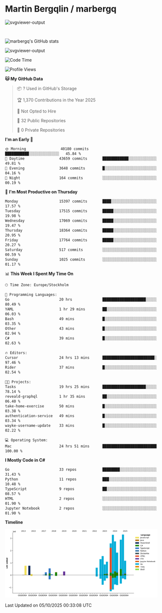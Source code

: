 # Martin Bergqlin / marbergq

![svgviewer-output](https://user-images.githubusercontent.com/2405410/206014777-22d41ecb-c24f-421d-b7d9-bba2cb5bb0de.svg)

<br>

<!--- [![Martin's Week](https://github-readme-stats.vercel.app/api/wakatime?username=marbergq&theme=dark)](https://github.com/anuraghazra/github-readme-stats) -->

![marbergq's GitHub stats](https://github-readme-stats.vercel.app/api?username=marbergq&count_private=true&show_icons=true)

![svgviewer-output](https://wakatime.com/badge/user/3f0a2069-6683-4e19-9a4a-7d21ea815067.svg)

<!--START_SECTION:waka-->
![Code Time](http://img.shields.io/badge/Code%20Time-5%2C449%20hrs%2040%20mins-blue)

![Profile Views](http://img.shields.io/badge/Profile%20Views-3-blue)

**🐱 My GitHub Data** 

> 📦 ? Used in GitHub's Storage 
 > 
> 🏆 1,370 Contributions in the Year 2025
 > 
> 🚫 Not Opted to Hire
 > 
> 📜 32 Public Repositories 
 > 
> 🔑 0 Private Repositories 
 > 
**I'm an Early 🐤** 

```text
🌞 Morning                40180 commits       ███████████░░░░░░░░░░░░░░   45.84 % 
🌆 Daytime                43659 commits       ████████████░░░░░░░░░░░░░   49.81 % 
🌃 Evening                3648 commits        █░░░░░░░░░░░░░░░░░░░░░░░░   04.16 % 
🌙 Night                  164 commits         ░░░░░░░░░░░░░░░░░░░░░░░░░   00.19 % 
```
📅 **I'm Most Productive on Thursday** 

```text
Monday                   15397 commits       ████░░░░░░░░░░░░░░░░░░░░░   17.57 % 
Tuesday                  17515 commits       █████░░░░░░░░░░░░░░░░░░░░   19.98 % 
Wednesday                17069 commits       █████░░░░░░░░░░░░░░░░░░░░   19.47 % 
Thursday                 18364 commits       █████░░░░░░░░░░░░░░░░░░░░   20.95 % 
Friday                   17764 commits       █████░░░░░░░░░░░░░░░░░░░░   20.27 % 
Saturday                 517 commits         ░░░░░░░░░░░░░░░░░░░░░░░░░   00.59 % 
Sunday                   1025 commits        ░░░░░░░░░░░░░░░░░░░░░░░░░   01.17 % 
```


📊 **This Week I Spent My Time On** 

```text
🕑︎ Time Zone: Europe/Stockholm

💬 Programming Languages: 
Go                       20 hrs              ████████████████████░░░░░   80.49 % 
YAML                     1 hr 29 mins        ██░░░░░░░░░░░░░░░░░░░░░░░   06.03 % 
Bash                     49 mins             █░░░░░░░░░░░░░░░░░░░░░░░░   03.35 % 
Other                    43 mins             █░░░░░░░░░░░░░░░░░░░░░░░░   02.94 % 
C#                       39 mins             █░░░░░░░░░░░░░░░░░░░░░░░░   02.63 % 

🔥 Editors: 
Cursor                   24 hrs 13 mins      ████████████████████████░   97.46 % 
Rider                    37 mins             █░░░░░░░░░░░░░░░░░░░░░░░░   02.54 % 

🐱‍💻 Projects: 
Tasks                    19 hrs 25 mins      ████████████████████░░░░░   78.14 % 
reveald-graphql          1 hr 35 mins        ██░░░░░░░░░░░░░░░░░░░░░░░   06.40 % 
take-home-exercise       50 mins             █░░░░░░░░░░░░░░░░░░░░░░░░   03.38 % 
authentication-service   49 mins             █░░░░░░░░░░░░░░░░░░░░░░░░   03.34 % 
wayke-username-update    33 mins             █░░░░░░░░░░░░░░░░░░░░░░░░   02.22 % 

💻 Operating System: 
Mac                      24 hrs 51 mins      █████████████████████████   100.00 % 
```

**I Mostly Code in C#** 

```text
Go                       33 repos            ████████░░░░░░░░░░░░░░░░░   31.43 % 
Python                   11 repos            ███░░░░░░░░░░░░░░░░░░░░░░   10.48 % 
TypeScript               9 repos             ██░░░░░░░░░░░░░░░░░░░░░░░   08.57 % 
HTML                     2 repos             ░░░░░░░░░░░░░░░░░░░░░░░░░   01.90 % 
Jupyter Notebook         2 repos             ░░░░░░░░░░░░░░░░░░░░░░░░░   01.90 % 
```



**Timeline**

![Lines of Code chart](https://raw.githubusercontent.com/marbergq/marbergq/main/assets/bar_graph.png)


 Last Updated on 05/10/2025 00:33:08 UTC
<!--END_SECTION:waka-->
